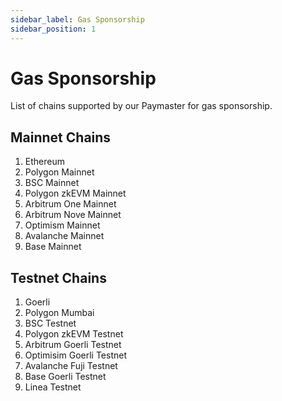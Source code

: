 ```yaml
---
sidebar_label: Gas Sponsorship
sidebar_position: 1
---
```


# Gas Sponsorship

List of chains supported by our Paymaster for gas sponsorship.

## Mainnet Chains
1. Ethereum
2. Polygon Mainnet
3. BSC Mainnet
4. Polygon zkEVM Mainnet
5. Arbitrum One Mainnet
6. Arbitrum Nove Mainnet
7. Optimism Mainnet
8. Avalanche Mainnet
9. Base Mainnet


## Testnet Chains

1. Goerli
2. Polygon Mumbai
3. BSC Testnet
4. Polygon zkEVM Testnet
5. Arbitrum Goerli Testnet
6. Optimisim Goerli Testnet
7. Avalanche Fuji Testnet
8. Base Goerli Testnet
9. Linea Testnet

